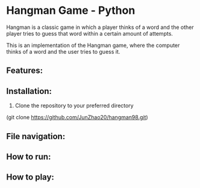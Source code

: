 # Hangman Game - Python

Hangman is a classic game in which a player thinks of a word and the other player tries to guess that word within a certain amount of attempts.

This is an implementation of the Hangman game, where the computer thinks of a word and the user tries to guess it.

## Features:

## Installation:

1.  Clone the repository to your preferred directory

(git clone https://github.com/JunZhao20/hangman98.git)

## File navigation:

## How to run:

## How to play:
